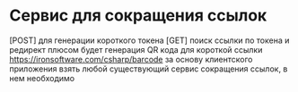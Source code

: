 # Сервис для сокращения ссылок

[POST] для генерации короткого токена
[GET] поиск ссылки по токена и редирект
плюсом будет генерация QR кода для короткой ссылки https://ironsoftware.com/csharp/barcode
за основу клиентского приложения взять любой существующий сервис сокращения ссылок, в нем необходимо